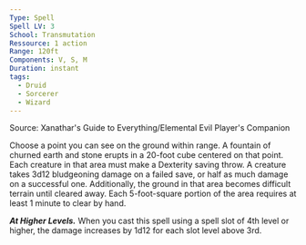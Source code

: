 ```yaml
---
Type: Spell
Spell LV: 3
School: Transmutation
Ressource: 1 action
Range: 120ft
Components: V, S, M
Duration: instant
tags:
  - Druid
  - Sorcerer
  - Wizard
---
```

Source: Xanathar's Guide to Everything/Elemental Evil Player's Companion

Choose a point you can see on the ground within range. A fountain of churned earth and stone erupts in a 20-foot cube centered on that point. Each creature in that area must make a Dexterity saving throw. A creature takes 3d12 bludgeoning damage on a failed save, or half as much damage on a successful one. Additionally, the ground in that area becomes difficult terrain until cleared away. Each 5-foot-square portion of the area requires at least 1 minute to clear by hand.

**_At Higher Levels._** When you cast this spell using a spell slot of 4th level or higher, the damage increases by 1d12 for each slot level above 3rd.